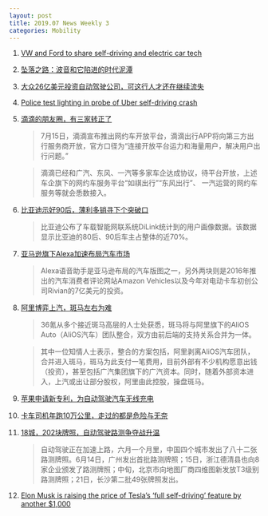 ```yaml
---
layout: post
title: 2019.07 News Weekly 3
categories: Mobility
---
```


1. [VW and Ford to share self-driving and electric car tech](https://www.irishtimes.com/business/transport-and-tourism/vw-and-ford-to-share-self-driving-and-electric-car-tech-1.3954829)

2. [坠落之路：波音和它陷进的时代泥潭](https://www.huxiu.com/article/308569.html)

3. [大众26亿美元投资自动驾驶公司，可这行人才还在继续流失](https://36kr.com/p/5225425)

4. [Police test lighting in probe of Uber self-driving crash](https://abcnews.go.com/Technology/wireStory/police-test-lighting-probe-uber-driving-crash-64326305)

5. [滴滴的朋友圈，有三家转正了](https://www.huxiu.com/article/308807.html)

    > 7月15日，滴滴宣布推出网约车开放平台，滴滴出行APP将向第三方出行服务商开放，官方口径为“连接开放平台运力和海量用户，解决用户出行问题。”

    > 滴滴已经和广汽、东风、一汽等多家车企达成协议，待平台开放，上述车企旗下的网约车服务平台“如祺出行”“东风出行”、 一汽运营的网约车服务等就会悉数接入。

 6. [比亚迪示好90后，薄利多销寻下个突破口](https://36kr.com/p/5226155)

    > 比亚迪公布了车载智能网联系统DiLink统计到的用户画像数据。该数据显示比亚迪的80后、90后车主占整体的近70%。

7. [亚马逊旗下Alexa加速布局汽车市场](https://36kr.com/p/5226122)

    > Alexa语音助手是亚马逊布局的汽车版图之一，另外两块则是2016年推出的汽车消费者评论网站Amazon Vehicles以及今年对电动卡车初创公司Rivian的7亿美元的投资。

8. [阿里博弈上汽，斑马左右为难](https://36kr.com/p/5224098)

    > 36氪从多个接近斑马高层的人士处获悉，斑马将与阿里旗下的AliOS Auto（AliOS汽车）团队整合，双方由前后端的支持关系合并为一体。

    > 其中一位知情人士表示，整合的方案包括，阿里剥离AliOS汽车团队，合并进入斑马，斑马为此支付一笔费用，目前外部有不少机构愿意出钱（投资），甚至包括广汽集团旗下的广汽资本。同时，随着外部资本进入，上汽或出让部分股权，阿里由此控股，操盘斑马。

9. [苹果申请新专利，为自动驾驶汽车无线充电](https://36kr.com/p/5226079)

10. [卡车司机年跑10万公里，走过的都是危险与无奈](https://www.huxiu.com/article/308972.html)

11. [18城，202块牌照，自动驾驶路测争夺战升温](https://www.huxiu.com/article/309000.html)

    > 自动驾驶正在加速上路，六月一个月里，中国四个城市发出了八十二张路测牌照。﻿6月14日，广州发出首批路测牌照；15日，浙江德清县也向8家企业颁发了路测牌照；中旬，北京市向地图厂商四维图新发放T3级别路测牌照；21日，长沙第二批49张牌照发出。

12. [Elon Musk is raising the price of Tesla’s ‘full self-driving’ feature by another $1,000](https://techcrunch.com/2019/07/16/elon-musk-is-raising-the-price-of-teslas-full-self-driving-feature-by-another-1000/)